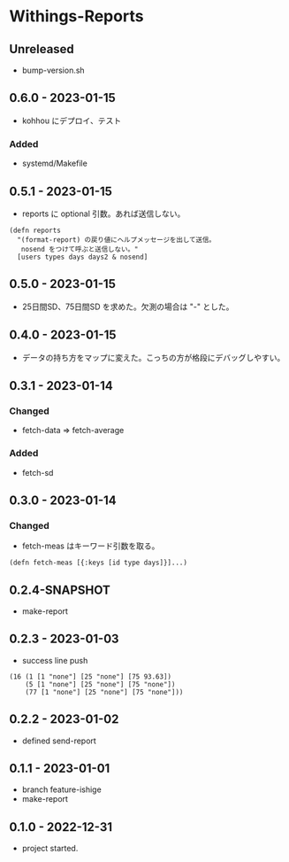 # Withings-Reports

## Unreleased
- bump-version.sh


## 0.6.0 - 2023-01-15
- kohhou にデプロイ、テスト
### Added
- systemd/Makefile

## 0.5.1 - 2023-01-15
- reports に optional 引数。あれば送信しない。
```
(defn reports
  "(format-report) の戻り値にヘルプメッセージを出して送信。
   nosend をつけて呼ぶと送信しない。"
  [users types days days2 & nosend]
```

## 0.5.0 - 2023-01-15
- 25日間SD、75日間SD を求めた。欠測の場合は "-" とした。

## 0.4.0 - 2023-01-15
- データの持ち方をマップに変えた。こっちの方が格段にデバッグしやすい。

## 0.3.1 - 2023-01-14
### Changed
- fetch-data => fetch-average
### Added
- fetch-sd

## 0.3.0 - 2023-01-14
### Changed
- fetch-meas はキーワード引数を取る。
```
(defn fetch-meas [{:keys [id type days]}]...)
```

## 0.2.4-SNAPSHOT
- make-report

## 0.2.3 - 2023-01-03
- success line push
```
(16 (1 [1 "none"] [25 "none"] [75 93.63])
    (5 [1 "none"] [25 "none"] [75 "none"])
    (77 [1 "none"] [25 "none"] [75 "none"]))
```

## 0.2.2 - 2023-01-02
- defined send-report

## 0.1.1 - 2023-01-01
- branch feature-ishige
- make-report

## 0.1.0 - 2022-12-31
- project started.
